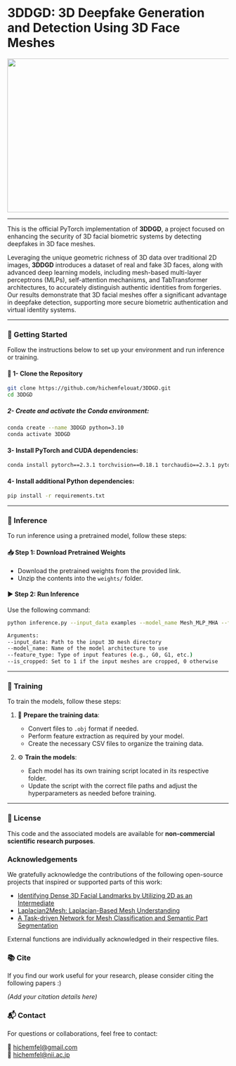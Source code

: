 # 3DDGD: 3D Deepfake Generation and Detection Using 3D Face Meshes

<p align="center">
<img src="3DDGD_Demo.gif" width="650" height="350" />
</p>

---
This is the official PyTorch implementation of **3DDGD**, a project focused on enhancing the security of 3D facial biometric systems by detecting deepfakes in 3D face meshes.

Leveraging the unique geometric richness of 3D data over traditional 2D images, **3DDGD** introduces a dataset of real and fake 3D faces, along with advanced deep learning models, including mesh-based multi-layer perceptrons (MLPs), self-attention mechanisms, and TabTransformer architectures, to accurately distinguish authentic identities from forgeries. Our results demonstrate that 3D facial meshes offer a significant advantage in deepfake detection, supporting more secure biometric authentication and virtual identity systems.

---

### 🔧 Getting Started

Follow the instructions below to set up your environment and run inference or training.

#### 🔄 1- Clone the Repository
```bash
git clone https://github.com/hichemfelouat/3DDGD.git 
cd 3DDGD
```
##### 2- Create and activate the Conda environment:
```bash
conda create --name 3DDGD python=3.10
conda activate 3DDGD
```
#### 3- Install PyTorch and CUDA dependencies:
```bash
conda install pytorch==2.3.1 torchvision==0.18.1 torchaudio==2.3.1 pytorch-cuda=12.1 -c pytorch -c nvidia
```
#### 4- Install additional Python dependencies:
```bash
pip install -r requirements.txt
```

---

### 🚀 Inference
To run inference using a pretrained model, follow these steps:

#### 📥 Step 1: Download Pretrained Weights

- Download the pretrained weights from the provided link.
- Unzip the contents into the `weights/` folder.

#### ▶️ Step 2: Run Inference

Use the following command:

```bash
python inference.py --input_data examples --model_name Mesh_MLP_MHA --feature_type G0 --is_cropped 0
```
```bash
Arguments:
--input_data: Path to the input 3D mesh directory 
--model_name: Name of the model architecture to use 
--feature_type: Type of input features (e.g., G0, G1, etc.)
--is_cropped: Set to 1 if the input meshes are cropped, 0 otherwise
```

---
### 🧠 Training

To train the models, follow these steps:

1. 🔧 **Prepare the training data**:  
   - Convert files to `.obj` format if needed.  
   - Perform feature extraction as required by your model.  
   - Create the necessary CSV files to organize the training data.

2. ⚙️ **Train the models**:  
   - Each model has its own training script located in its respective folder.  
   - Update the script with the correct file paths and adjust the hyperparameters as needed before training.

---

### 📄 License

This code and the associated models are available for **non-commercial scientific research purposes**.  

### Acknowledgements

We gratefully acknowledge the contributions of the following open-source projects that inspired or supported parts of this work:

- [Identifying Dense 3D Facial Landmarks by Utilizing 2D as an Intermediate](https://github.com/cse15-sip-interns/3d_face_landmark_identification.git)  
- [Laplacian2Mesh: Laplacian-Based Mesh Understanding](https://github.com/QiujieDong/Laplacian2Mesh.git)  
- [A Task-driven Network for Mesh Classification and Semantic Part Segmentation](https://github.com/QiujieDong/TaskDrivenNet2Mesh.git)

External functions are individually acknowledged in their respective files.

### 📚 Cite

If you find our work useful for your research, please consider citing the following papers :)

*(Add your citation details here)*

### 📬 Contact

For questions or collaborations, feel free to contact:

📧 hichemfel@gmail.com  
📧 hichemfel@nii.ac.jp
